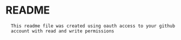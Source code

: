# README
      This readme file was created using oauth access to your github
      account with read and write permissions
